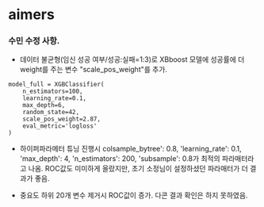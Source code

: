 # aimers


### 수민 수정 사항.
- 데이터 불균형(임신 성공 여부/성공:실패=1:3)로 XBboost 모델에 성공률에 더 weight를 주는 변수 "scale_pos_weight"를 추가.

```
model_full = XGBClassifier(
    n_estimators=100,
    learning_rate=0.1,
    max_depth=6,
    random_state=42,
    scale_pos_weight=2.87,  
    eval_metric='logloss'
)
```
- 하이퍼파라메터 튜닝 진행시 colsample_bytree': 0.8, 'learning_rate': 0.1, 'max_depth': 4, 'n_estimators': 200, 'subsample': 0.8가 최적의 파라매터라고 나옴. ROC값도 미미하게 올랐지만, 초기 소정님이 설정하셨던 파라매터가 더 결과가 좋음.

- 중요도 하위 20개 변수 제거시 ROC값이 증가. 다콘 결과 확인은 하지 못하였음.
